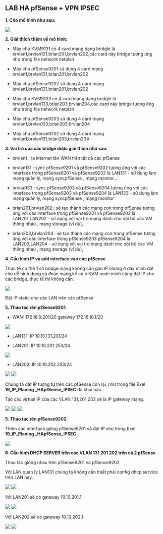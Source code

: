 ## LAB HA pfSense + VPN IPSEC

**1. Cho mô hình như sau:**

   <img src="pFsenseimages/Screenshot_256.png"> 

**2. Giải thích thêm về mô hình:**

  - Máy chủ KVM9131 có 4 card mạng dạng bridgle là brvlan1,brvlan131,brlan201,brvlan202,các card này bridge tương ứng như trong file network netplan

  - Máy chủ pfSense9201 sử dụng 4 card mạng brvlan1,brvlan131,brlan201,brvlan202

  - Máy chủ pfSense9202 sử dụng 4 card mạng brvlan1,brvlan131,brlan201,brvlan202

  - Máy chủ KVM9133 có 4 card mạng dạng bridgle là  brvlan1,brvlan133,brlan203,brvlan204,các card này bridge tương ứng như trong file network netplan

  - Máy chủ pfSense9203 sử dụng 4 card mạng brvlan1,brvlan133,brlan203,brvlan204

  - Máy chủ pfSense9202 sử dụng 4 card mạng brvlan1,brvlan131,brlan203,brvlan204

**3. Vai trò của các bridge được giải thích như sau:**

  - brvlan1 : ra internet tên WAN trên tât cả các pfSense

  - brvlan131 : sync pfSense9201 và pfSense9202 tương ứng với các interface trong pfSense9201 và pfSense9202 là LAN131 - sử dụng làm mạng quản lý, mạng syncpfSense , mạng monitor...

  - brvlan133 : sync pfSense9203 và pfSense9204 tương ứng với các interface trong pfSense9203 và pfSense9204 là LAN133 - sử dụng làm mạng quản lý, mạng syncpfSense , mạng monitor

  - brlan201,brvlan202 : sẽ tạo thành các mạng con trong pfSense tương ứng với các interface trong pfSense9201 và pfSense9202 là LAN201,LAN202 - sử dụng với vai trò mạng dành cho nội bộ các VM thông nhau , mạng storage (ví dụ),

  - brlan203,brvlan204 : sẽ tạo thành các mạng con trong pfSense tương ứng với các interface trong pfSense9203 pfSense9204 là LAN203,LAN204 - sử dụng với vai trò mạng dành cho nội bộ các VM thông nhau , mạng storage (ví dụ),

**4. Cấu hình IP và add interface vào các pfSense**

Thực tế có thể 1 số bridge mạng không cần gán IP nhưng ở đây mình đặt cho dễ hình dung và đoán mạng,kể cả ở KVM node mình cũng đặt IP cho các bridge, thực tế thì không cần.

   <img src="pFsenseimages/Screenshot_257.png"> 

Đặt IP static cho các LAN trên các pfSense

**5. Thao tác rên pfSense9201**: 

  + WAN: 172.16.9.201/20 gateway 172.16.10.1/20

<img src="pFsenseimages/Screenshot_258.png"> 

  + LAN131: IP 10.10.131.201/24

  + LAN201: IP 10.10.201.253/24

<img src="pFsenseimages/Screenshot_259.png">

  + LAN202: IP 10.10.202.253/24

<img src="pFsenseimages/Screenshot_260.png"> 

<img src="pFsenseimages/Screenshot_264.png"> 

Chúng ta đặt IP tương tự trên các pfSense còn lại, như trong file Exel **19_IP_Planing _HApfSense_IPSEC** đã khai báo.

Tạo các virtual IP của các VLAN 131,201,202 sẽ là IP gateway mạng.

   <img src="pFsenseimages/Screenshot_261.png"> 

   <img src="pFsenseimages/Screenshot_262.png"> 

   <img src="pFsenseimages/Screenshot_273.png"> 

**5. Thao tác rên pfSense9202**: 

Thêm các interface giống pfSense9201 và đặt IP như trong Exel **19_IP_Planing _HApfSense_IPSEC** 

<img src="pFsenseimages/Screenshot_265.png"> 

**6. Cấu hình DHCP SERVER trên các VLAN 131 201 202 trên cả 2 pfSense**

Thao tác giống nhau trên pfSense9201 và pfSense9202

Với LAN quản lý LAN131 chúng ta không cần thiết phải config dhcp service trên LAN này.

<img src="pFsenseimages/Screenshot_265.png"> 

<img src="pFsenseimages/Screenshot_270.png"> 

Với LAN201 sẽ có gateway 10.10.201.1

<img src="pFsenseimages/Screenshot_268.png"> 

<img src="pFsenseimages/Screenshot_268.png"> 

Với LAN202 sẽ có gateway 10.10.202.1

<img src="pFsenseimages/Screenshot_271.png"> 

<img src="pFsenseimages/Screenshot_272.png"> 









